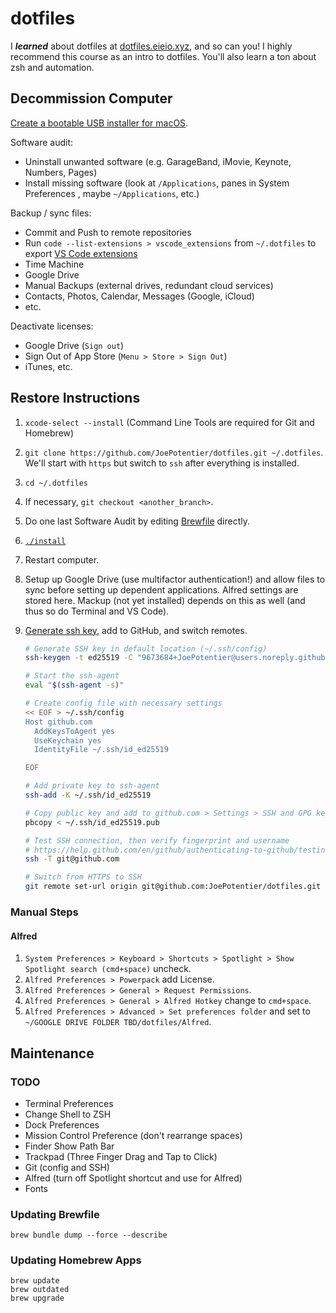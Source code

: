 # dotfiles

I **_learned_** about dotfiles at [dotfiles.eieio.xyz](http://dotfiles.eieio.xyz), and so can you! I highly recommend this course as an intro to dotfiles. You'll also learn a ton about zsh and automation.

## Decommission Computer

[Create a bootable USB installer for macOS](https://support.apple.com/en-us/HT201372).

Software audit:

- Uninstall unwanted software (e.g. GarageBand, iMovie, Keynote, Numbers, Pages)
- Install missing software (look at `/Applications`, panes in System Preferences , maybe `~/Applications`, etc.)

Backup / sync files:

- Commit and Push to remote repositories
- Run `code --list-extensions > vscode_extensions` from `~/.dotfiles` to export [VS Code extensions](vscode_extensions)
- Time Machine
- Google Drive
- Manual Backups (external drives, redundant cloud services)
- Contacts, Photos, Calendar, Messages (Google, iCloud)
- etc.

Deactivate licenses:

- Google Drive (`Sign out`)
- Sign Out of App Store (`Menu > Store > Sign Out`)
- iTunes, etc.

## Restore Instructions

1. `xcode-select --install` (Command Line Tools are required for Git and Homebrew)
2. `git clone https://github.com/JoePotentier/dotfiles.git ~/.dotfiles`. We'll start with `https` but switch to `ssh` after everything is installed.
3. `cd ~/.dotfiles`
4. If necessary, `git checkout <another_branch>`.
5. Do one last Software Audit by editing [Brewfile](Brewfile) directly.
6. [`./install`](install)
7. Restart computer.
8. Setup up Google Drive (use multifactor authentication!) and allow files to sync before setting up dependent applications. Alfred settings are stored here. Mackup (not yet installed) depends on this as well (and thus so do Terminal and VS Code).
9. [Generate ssh key](https://help.github.com/en/github/authenticating-to-github/connecting-to-github-with-ssh), add to GitHub, and switch remotes.

   ```zsh
   # Generate SSH key in default location (~/.ssh/config)
   ssh-keygen -t ed25519 -C "9673684+JoePotentier@users.noreply.github.com"

   # Start the ssh-agent
   eval "$(ssh-agent -s)"

   # Create config file with necessary settings
   << EOF > ~/.ssh/config
   Host github.com
     AddKeysToAgent yes
     UseKeychain yes
     IdentityFile ~/.ssh/id_ed25519

   EOF

   # Add private key to ssh-agent
   ssh-add -K ~/.ssh/id_ed25519

   # Copy public key and add to github.com > Settings > SSH and GPG keys
   pbcopy < ~/.ssh/id_ed25519.pub

   # Test SSH connection, then verify fingerprint and username
   # https://help.github.com/en/github/authenticating-to-github/testing-your-ssh-connection
   ssh -T git@github.com

   # Switch from HTTPS to SSH
   git remote set-url origin git@github.com:JoePotentier/dotfiles.git
   ```

### Manual Steps

#### Alfred

1. `System Preferences > Keyboard > Shortcuts > Spotlight > Show Spotlight search (cmd+space)` uncheck.
2. `Alfred Preferences > Powerpack` add License.
3. `Alfred Preferences > General > Request Permissions`.
4. `Alfred Preferences > General > Alfred Hotkey` change to `cmd+space`.
5. `Alfred Preferences > Advanced > Set preferences folder` and set to `~/GOOGLE DRIVE FOLDER TBD/dotfiles/Alfred`.

## Maintenance

### TODO

- Terminal Preferences
- Change Shell to ZSH
- Dock Preferences
- Mission Control Preference (don't rearrange spaces)
- Finder Show Path Bar
- Trackpad (Three Finger Drag and Tap to Click)
- Git (config and SSH)
- Alfred (turn off Spotlight shortcut and use for Alfred)
- Fonts

### Updating Brewfile

```
brew bundle dump --force --describe
```

### Updating Homebrew Apps

```
brew update
brew outdated
brew upgrade
```
